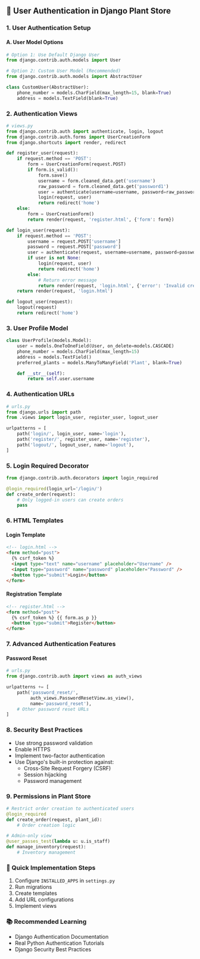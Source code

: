 ## 🔐 User Authentication in Django Plant Store

### 1. User Authentication Setup

#### A. User Model Options

```python
# Option 1: Use Default Django User
from django.contrib.auth.models import User

# Option 2: Custom User Model (Recommended)
from django.contrib.auth.models import AbstractUser

class CustomUser(AbstractUser):
    phone_number = models.CharField(max_length=15, blank=True)
    address = models.TextField(blank=True)
```

### 2. Authentication Views

```python
# views.py
from django.contrib.auth import authenticate, login, logout
from django.contrib.auth.forms import UserCreationForm
from django.shortcuts import render, redirect

def register_user(request):
    if request.method == 'POST':
        form = UserCreationForm(request.POST)
        if form.is_valid():
            form.save()
            username = form.cleaned_data.get('username')
            raw_password = form.cleaned_data.get('password1')
            user = authenticate(username=username, password=raw_password)
            login(request, user)
            return redirect('home')
    else:
        form = UserCreationForm()
        return render(request, 'register.html', {'form': form})

def login_user(request):
    if request.method == 'POST':
        username = request.POST['username']
        password = request.POST['password']
        user = authenticate(request, username=username, password=password)
        if user is not None:
            login(request, user)
            return redirect('home')
        else:
            # Return error message
            return render(request, 'login.html', {'error': 'Invalid credentials'})
    return render(request, 'login.html')

def logout_user(request):
    logout(request)
    return redirect('home')
```

### 3. User Profile Model

```python
class UserProfile(models.Model):
    user = models.OneToOneField(User, on_delete=models.CASCADE)
    phone_number = models.CharField(max_length=15)
    address = models.TextField()
    preferred_plants = models.ManyToManyField('Plant', blank=True)

    def __str__(self):
        return self.user.username
```

### 4. Authentication URLs

```python
# urls.py
from django.urls import path
from .views import login_user, register_user, logout_user

urlpatterns = [
    path('login/', login_user, name='login'),
    path('register/', register_user, name='register'),
    path('logout/', logout_user, name='logout'),
]
```

### 5. Login Required Decorator

```python
from django.contrib.auth.decorators import login_required

@login_required(login_url='/login/')
def create_order(request):
    # Only logged-in users can create orders
    pass
```

### 6. HTML Templates

#### Login Template

```html
<!-- login.html -->
<form method="post">
  {% csrf_token %}
  <input type="text" name="username" placeholder="Username" />
  <input type="password" name="password" placeholder="Password" />
  <button type="submit">Login</button>
</form>
```

#### Registration Template

```html
<!-- register.html -->
<form method="post">
  {% csrf_token %} {{ form.as_p }}
  <button type="submit">Register</button>
</form>
```

### 7. Advanced Authentication Features

#### Password Reset

```python
# urls.py
from django.contrib.auth import views as auth_views

urlpatterns += [
    path('password_reset/',
         auth_views.PasswordResetView.as_view(),
         name='password_reset'),
    # Other password reset URLs
]
```

### 8. Security Best Practices

- Use strong password validation
- Enable HTTPS
- Implement two-factor authentication
- Use Django's built-in protection against:
  - Cross-Site Request Forgery (CSRF)
  - Session hijacking
  - Password management

### 9. Permissions in Plant Store

```python
# Restrict order creation to authenticated users
@login_required
def create_order(request, plant_id):
    # Order creation logic

# Admin-only view
@user_passes_test(lambda u: u.is_staff)
def manage_inventory(request):
    # Inventory management
```

### 🚀 Quick Implementation Steps

1. Configure `INSTALLED_APPS` in `settings.py`
2. Run migrations
3. Create templates
4. Add URL configurations
5. Implement views

### 📚 Recommended Learning

- Django Authentication Documentation
- Real Python Authentication Tutorials
- Django Security Best Practices
